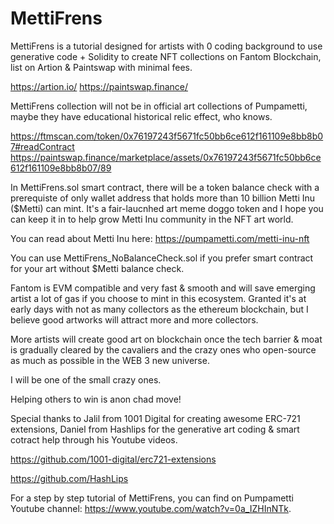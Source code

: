 # MettiFrens

MettiFrens is a tutorial designed for artists with 0 coding background to use generative code + Solidity to create NFT collections on 
Fantom Blockchain, list on Artion & Paintswap with minimal fees. 

https://artion.io/
https://paintswap.finance/

MettiFrens collection will not be in official art collections of Pumpametti, maybe they have educational historical relic effect, who knows.

https://ftmscan.com/token/0x76197243f5671fc50bb6ce612f161109e8bb8b07#readContract
https://paintswap.finance/marketplace/assets/0x76197243f5671fc50bb6ce612f161109e8bb8b07/89

In MettiFrens.sol smart contract, there will be a token balance check with a prerequiste of only wallet address that holds more than 10 billion Metti Inu ($Metti) can mint. It's a fair-laucnhed art meme doggo token and I hope you can keep it in to help grow Metti Inu community in the NFT art world. 

You can read about Metti Inu here:
https://pumpametti.com/metti-inu-nft

You can use MettiFrens_NoBalanceCheck.sol if you prefer smart contract for your art without $Metti balance check. 

Fantom is EVM compatible and very fast & smooth and will save emerging artist a lot of gas if you choose to mint in this ecosystem. Granted it's at early days with not as many collectors as the ethereum blockchain, but I believe good artworks will attract more and more collectors.

More artists will create good art on blockchain once the tech barrier & moat is gradually cleared by the cavaliers and the crazy ones who open-source as much as possible in the WEB 3 new universe.

I will be one of the small crazy ones. 

Helping others to win is anon chad move!

Special thanks to Jalil from 1001 Digital for creating awesome ERC-721 extensions, Daniel from Hashlips for the generative art coding & smart cotract help through his Youtube videos.

https://github.com/1001-digital/erc721-extensions

https://github.com/HashLips

For a step by step tutorial of MettiFrens, you can find on Pumpametti Youtube channel:
https://www.youtube.com/watch?v=0a_IZHInNTk.
